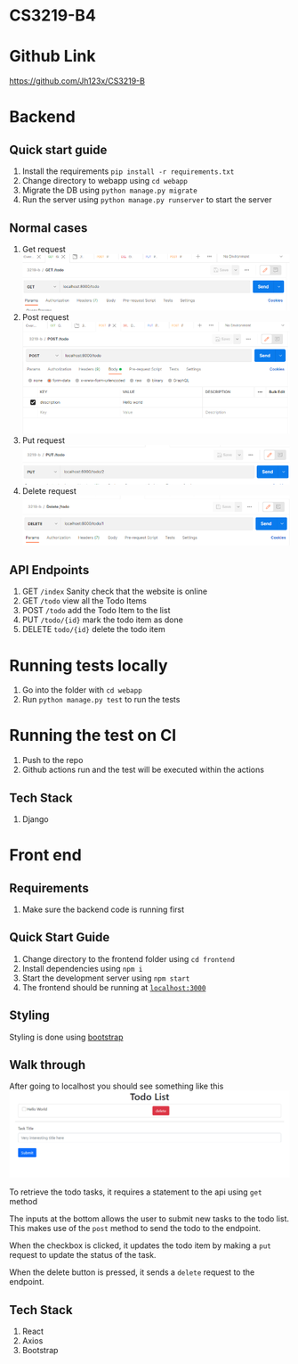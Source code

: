# CS3219-B4

# Github Link
https://github.com/Jh123x/CS3219-B

# Backend 
## Quick start guide
1. Install the requirements `pip install -r requirements.txt`
2. Change directory to webapp using `cd webapp`
3. Migrate the DB using `python manage.py migrate`
4. Run the server using `python manage.py runserver` to start the server

## Normal cases
1. Get request
![Get request](./images/get.png)
2. Post request
![Post request](./images/post.png)
3. Put request
![Puts request](./images/put.png)
4. Delete request
![Delete request](./images/delete.png)

## API Endpoints
1. GET `/index` Sanity check that the website is online
2. GET `/todo` view all the Todo Items
3. POST `/todo` add the Todo Item to the list
4. PUT `/todo/{id}` mark the todo item as done
5. DELETE `todo/{id}` delete the todo item 

# Running tests locally
1. Go into the folder with `cd webapp`
2. Run `python manage.py test` to run the tests

# Running the test on CI
1. Push to the repo
2. Github actions run and the test will be executed within the actions

## Tech Stack
1. Django

# Front end

## Requirements
1. Make sure the backend code is running first

## Quick Start Guide
1. Change directory to the frontend folder using `cd frontend`
2. Install dependencies using `npm i`
3. Start the development server using `npm start`
4. The frontend should be running at [`localhost:3000`](http://localhost:3000)

## Styling
Styling is done using [bootstrap](https://getbootstrap.com/docs/5.1/getting-started/introduction/)

## Walk through
After going to localhost you should see something like this
![Main page](images/fe-main.png)

To retrieve the todo tasks, it requires a statement to the api using `get` method

The inputs at the bottom allows the user to submit new tasks to the todo list. This makes use of the `post` method to send the todo to the endpoint.

When the checkbox is clicked, it updates the todo item by making a `put` request to update the status of the task.

When the delete button is pressed, it sends a `delete` request to the endpoint.


## Tech Stack
1. React
2. Axios
3. Bootstrap
